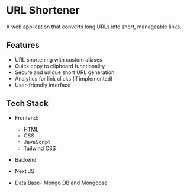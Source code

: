 # URL Shortener

A web application that converts long URLs into short, manageable links.

## Features

- URL shortening with custom aliases
- Quick copy to clipboard functionality
- Secure and unique short URL generation
- Analytics for link clicks (if implemented)
- User-friendly interface

## Tech Stack

- Frontend:
  - HTML
  - CSS
  - JavaScript
  - Tailwind CSS


  
- Backend:
- Next JS
- Data Base-  Mongo DB and Mongoose
 